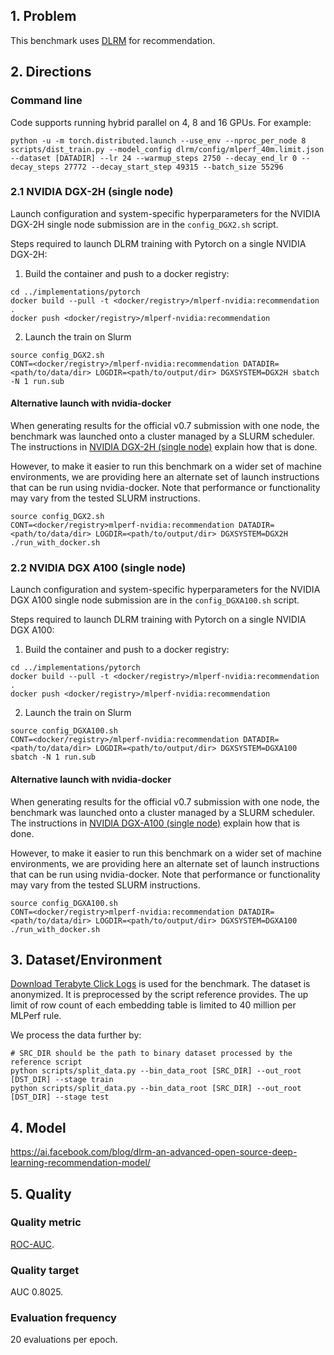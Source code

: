 ## 1. Problem

This benchmark uses [DLRM](https://github.com/facebookresearch/dlrm/tree/mlperf) for recommendation.

## 2. Directions

### Command line

Code supports running hybrid parallel on 4, 8 and 16 GPUs. For example:

```shell
python -u -m torch.distributed.launch --use_env --nproc_per_node 8   scripts/dist_train.py --model_config dlrm/config/mlperf_40m.limit.json --dataset [DATADIR] --lr 24 --warmup_steps 2750 --decay_end_lr 0 --decay_steps 27772 --decay_start_step 49315 --batch_size 55296
```

### 2.1 NVIDIA DGX-2H (single node)

Launch configuration and system-specific hyperparameters for the NVIDIA DGX-2H
single node submission are in the `config_DGX2.sh` script.

Steps required to launch DLRM training with Pytorch on a single NVIDIA DGX-2H:


1. Build the container and push to a docker registry:

```
cd ../implementations/pytorch
docker build --pull -t <docker/registry>/mlperf-nvidia:recommendation .
docker push <docker/registry>/mlperf-nvidia:recommendation
```

2. Launch the train on Slurm

```
source config_DGX2.sh
CONT=<docker/registry>/mlperf-nvidia:recommendation DATADIR=<path/to/data/dir> LOGDIR=<path/to/output/dir> DGXSYSTEM=DGX2H sbatch -N 1 run.sub
```

#### Alternative launch with nvidia-docker

When generating results for the official v0.7 submission with one node, the
benchmark was launched onto a cluster managed by a SLURM scheduler. The
instructions in [NVIDIA DGX-2H (single node)](#nvidia-dgx-2h-single-node) explain
how that is done.

However, to make it easier to run this benchmark on a wider set of machine
environments, we are providing here an alternate set of launch instructions
that can be run using nvidia-docker. Note that performance or functionality may
vary from the tested SLURM instructions.

```
source config_DGX2.sh
CONT=<docker/registry>mlperf-nvidia:recommendation DATADIR=<path/to/data/dir> LOGDIR=<path/to/output/dir> DGXSYSTEM=DGX2H ./run_with_docker.sh
```

### 2.2 NVIDIA DGX A100 (single node)

Launch configuration and system-specific hyperparameters for the NVIDIA DGX A100
single node submission are in the `config_DGXA100.sh` script.

Steps required to launch DLRM training with Pytorch on a single NVIDIA DGX A100:


1. Build the container and push to a docker registry:

```
cd ../implementations/pytorch
docker build --pull -t <docker/registry>/mlperf-nvidia:recommendation .
docker push <docker/registry>/mlperf-nvidia:recommendation
```

2. Launch the train on Slurm

```
source config_DGXA100.sh
CONT=<docker/registry>/mlperf-nvidia:recommendation DATADIR=<path/to/data/dir> LOGDIR=<path/to/output/dir> DGXSYSTEM=DGXA100 sbatch -N 1 run.sub
```

#### Alternative launch with nvidia-docker

When generating results for the official v0.7 submission with one node, the
benchmark was launched onto a cluster managed by a SLURM scheduler. The
instructions in [NVIDIA DGX-A100 (single node)](#nvidia-dgx-a100-single-node) explain
how that is done.

However, to make it easier to run this benchmark on a wider set of machine
environments, we are providing here an alternate set of launch instructions
that can be run using nvidia-docker. Note that performance or functionality may
vary from the tested SLURM instructions.

```
source config_DGXA100.sh
CONT=<docker/registry>mlperf-nvidia:recommendation DATADIR=<path/to/data/dir> LOGDIR=<path/to/output/dir> DGXSYSTEM=DGXA100 ./run_with_docker.sh
```

## 3. Dataset/Environment

[Download Terabyte Click Logs](https://labs.criteo.com/2013/12/download-terabyte-click-logs/) is used for the benchmark. The dataset is anonymized. It is preprocessed by the script reference provides. The up limit of row count of each embedding table is limited to 40 million per MLPerf rule.

We process the data further by:

```shell
# SRC_DIR should be the path to binary dataset processed by the reference script
python scripts/split_data.py --bin_data_root [SRC_DIR] --out_root [DST_DIR] --stage train
python scripts/split_data.py --bin_data_root [SRC_DIR] --out_root [DST_DIR] --stage test
```

## 4. Model

https://ai.facebook.com/blog/dlrm-an-advanced-open-source-deep-learning-recommendation-model/

## 5. Quality

### Quality metric

[ROC-AUC](https://scikit-learn.org/stable/modules/generated/sklearn.metrics.roc_auc_score.html).

### Quality target

AUC 0.8025.

### Evaluation frequency

20 evaluations per epoch.